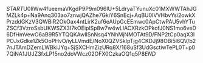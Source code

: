 $START$U0IiWw4fueemaVKgdP9P9m096lU+5LdryaTYunuXc01MXWWTAhJGMZLk4p+Na9Anq303ao7znwjQAZhe7GkiY6SnEcj+AqBU0IVVHbvYsi2owkXPrzddGKzV3QWBiR2OkOax4ntLirK2uf6eAUpGcEEmwc0ApCtwPAU5vhYTuZSCf3VzroSsbUKWSZX3I7kOEiplSp8w7w4wLlACXRzkOPkofJ0NS1mo6veD6DfHmVewO6aB9R5YTQQKAwIlSnNsq4YNhMjNMOTAt9D/FNP2tCp0aqX3IPOJxGdke1Zk5OoPHvO/iyLLVmdE/NoX0QZVSkIpTjg4CKDJj98OBi5l6QV/b27nJTAmDZemLWBkiJYq+SjSXCHmZizURq8X/168uSf3UdGsctiwTePL0T+p07QiNA1JUJZ3fxLP15no2doVWcz02OFX0CzkaOQ1q5P8$END$